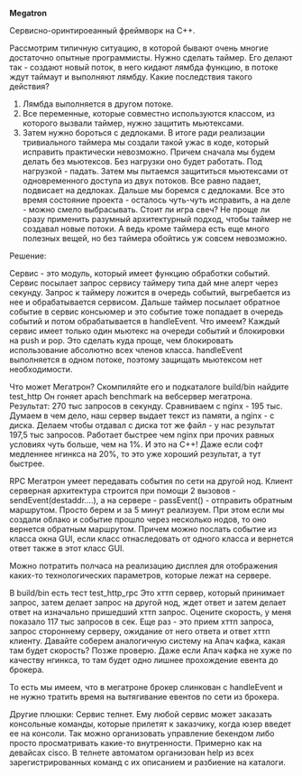 **Megatron**

Сервисно-оринтироеанный фреймворк на C++.

Рассмотрим типичную ситуацию, в которой бывают очень многие достаточно опытные программисты.
Нужно сделать таймер.
Eго делают так - создают новый поток, в него кидают лямбда функцию, в потоке ждут таймаут и выполняют лямбду.
Какие последствия такого действия?
1. Лямбда выполняется в другом потоке.
2. Все переменные, которые совместно используются классом, из которого вызвали таймер, нужно защитить мьютексами.
3. Затем нужно бороться с дедлоками.
В итоге ради реализации тривиального таймера мы создали такой ужас в коде, который исправить практически невозможно.
Причем сначала мы будем делать без мьютексов. Без нагрузки оно будет работать. Под нагрузкой - падать.
Затем мы пытаемся защититься мьютексами от одновременного доступа из двух потоков.
Все равно падает, подвисает на дедлоках. Дальше мы боремся с дедлоками. Все это время состояние проекта - осталось чуть-чуть исправить, а на деле - можно смело выбрасывать.
Стоит ли игра свеч?
Не проще ли сразу применить разумный архитектурный подход, чтобы таймер не создавал новые потоки.
А ведь кроме таймера есть еще много полезных вещей, но без таймера обойтись уж совсем невозможно.

Решение:

Сервис - это модуль, который имеет функцию обработки событий. 
Сервис посылает запрос сервису таймеру типа дай мне алерт через секунду.
Запрос к таймеру ложится в очередь событий, выгребается из нее и обрабатывается сервисом.
Дальше таймер посылает обратное событие в сервис консьюмер и это событие тоже попадает в очередь событий и потом обрабатывается в handleEvent.
Что имеем? Каждый сервис имеет только один мьютекс на очереди событий и блокировки на push и pop. Это сделать куда проще, чем блокировать использование абсолютно всех членов класса. 
handleEvent выполняется в одном потоке, поэтому защищать мьютексом нет необходимости.

Что может Мегатрон?
Скомпиляйте его и подкаталоге build/bin найдите test_http
Он гоняет apach benchmark на вебсервер мегатрона.
Результат: 270 тыс запросов в секунду. Сравниваем с nginx - 195 тыс.
Думаем в чем дело, наш сервер выдает текст из памяти, а nginx - с диска. Делаем чтобы отдавал с диска тот же файл - у нас результат 197,5 тыс запросов.
Работает быстрее чем nginx при прочих равных условиях чуть больше, чем на 1%. И это на C++!
Даже если софт медленнее нгинкса на 20%, то это уже хороший результат, а тут быстрее.

RPC
Мегатрон умеет передавать события по сети на другой нод. Клиент серверная архитектура строится при помощи 2 вызовов - sendEvent(destaddr....), а на сервере - passEvent() - отправить обратным маршрутом.
Просто берем и за 5 минут реализуем. При этом если мы создали облако и событие прошло через несколько нодов, то оно вернется обратным маршрутом. Причем можно послать событие из класса окна GUI, 
если класс отнаследовать от одного класса и вернется ответ также в этот класс GUI.

Можно потратить полчаса на реализацию дисплея для отображения каких-то технологических параметров, которые лежат на сервере.

В build/bin есть тест test_http_rpc
Это хттп сервер, который принимает запрос, затем делает запрос на другой нод, ждет ответ и затем делает ответ на изначально пришедший хттп запрос.
Оцените скорость, у меня показало 117 тыс запросов в сек.
Eще раз - это прием хттп запроса, запрос стороннему серверу, ожидание от него ответа и ответ хттп клиенту. 
Давайте соберем аналогичную систему на Апач кафка, какая там будет скорость? Позже проверю. Даже если Апач кафка не хуже по качеству нгинкса, то там будет одно лишнее прохождение евента до брокера.

То есть мы имеем, что в мегатроне брокер слинкован с handleEvent и не нужно тратить время на вытягивание евентов по сети из брокера.

Другие плюшки:
Сервис телнет. Eму любой сервис может заказать консольные команды, которые прилетят к заказчику, когда юзер введет ее на консоли. Так можно организовать управление бекендом либо просто просматривать какие-то внутренности. 
Примерно как на девайсах cisco.
В телнете автоматом организован help из всех зарегистрированных команд с их описанием и разбиение на каталоги.










